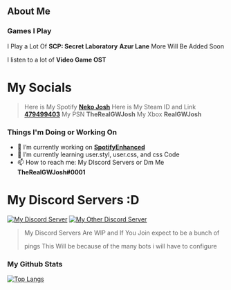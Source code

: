 ## About Me

### Games I Play

I Play a Lot Of
**SCP: Secret Laboratory**
**Azur Lane**
More Will Be Added Soon

I listen to a lot of
**Video Game OST**

# My Socials

>Here is My Spotify **[Neko Josh](https://open.spotify.com/user/jonnpetemalava)**
>Here is My Steam ID and Link **[479499403](https://steamcommunity.com/id/TRGWJosh/)**
>My PSN **TheRealGWJosh**
>My Xbox **RealGWJosh**

### Things I'm Doing or Working On

- 🔭 I’m currently working on **[SpotifyEnhanced](https://github.com/TheRealGWJosh/CSS-UserCSS-Themes#1-spotifyenhanced)**
- 🌱 I’m currently learning user.styl, user.css, and css Code
- 📫 How to reach me: My DIscord Servers or Dm Me **TheRealGWJosh#0001**

# My Discord Servers :D 
[![My Discord Server](https://img.shields.io/discord/797173403505000539?color=gold&label=Joshua%27s%20Facility&logo=discord&logoColor=gold&style=for-the-badge)](https://discord.gg/jmwQxmauwK) [![My Other Discord Server](https://img.shields.io/discord/797173127725580339?color=gold&label=The%20Phantom%20Thieves&logo=discord&logoColor=gold&style=for-the-badge)](https://discord.gg/TNSMQsCWzq)

>
> My Discord Servers Are WIP and If You Join expect to be a bunch of
>
> pings This Will be because of the many bots i will have to configure
>

### My Github Stats 
[![Top Langs](https://github-readme-stats.vercel.app/api/top-langs/username=therealgwjosh?theme=dark&layout=compact)](https://github.com/anuraghazra/github-readme-stats)

<!--
**TheRealGWJosh/TheRealGWJosh** is a ✨ _special_ ✨ repository because its `README.md` (this file) appears on your GitHub profile.
